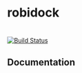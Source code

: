 # robidock

# 
[![Build Status](https://travis-ci.org/robisys/robidock.svg)](https://travis-ci.org/robisys/robidock)

## Documentation





